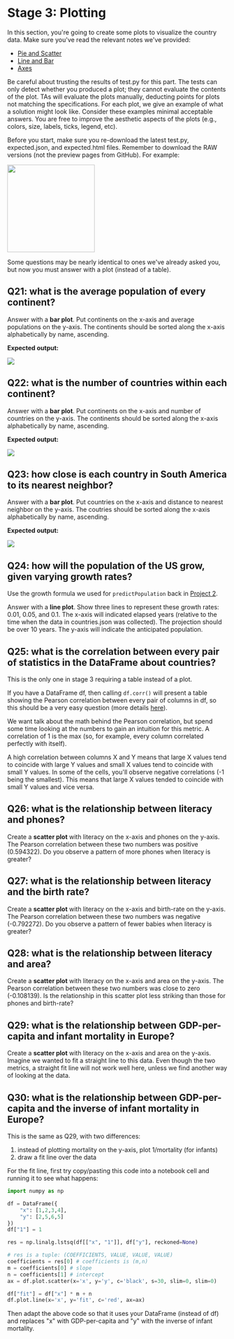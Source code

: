 # Stage 3: Plotting

In this section, you're going to create some plots to visualize the
country data.  Make sure you've read the relevant notes we've
provided:

* [Pie and Scatter](https://github.com/tylerharter/caraza-harter-com/blob/master/tyler/cs301/fall18/materials/code/lec-34/matplotlib-intro.ipynb)
* [Line and Bar](https://github.com/tylerharter/caraza-harter-com/blob/master/tyler/cs301/fall18/materials/code/lec-35/line-and-bar.ipynb)
* [Axes](https://github.com/tylerharter/caraza-harter-com/blob/master/tyler/cs301/fall18/materials/code/lec-36/axes.ipynb)

Be careful about trusting the results of test.py for this part.  The
tests can only detect whether you produced a plot; they cannot
evaluate the contents of the plot.  TAs will evaluate the plots
manually, deducting points for plots not matching the specifications.
For each plot, we give an example of what a solution might look like.
Consider these examples minimal acceptable answers.  You are free to
improve the aesthetic aspects of the plots (e.g., colors, size,
labels, ticks, legend, etc).

Before you start, make sure you re-download the latest test.py,
expected.json, and expected.html files.  Remember to download the RAW
versions (not the preview pages from GitHub).  For example:

<img src="raw.png" width="200">

Some questions may be nearly identical to ones we've already asked
you, but now you must answer with a plot (instead of a table).


## Q21: what is the average population of every continent?

Answer with a **bar plot**.  Put continents on the x-axis and average
populations on the y-axis.  The continents should be sorted along the
x-axis alphabetically by name, ascending.

**Expected output:**

<img src="q21.png">

## Q22: what is the number of countries within each continent?

Answer with a **bar plot**.  Put continents on the x-axis and number
of countries on the y-axis.  The continents should be sorted along the
x-axis alphabetically by name, ascending.

**Expected output:**

<img src="q22.png">

## Q23: how close is each country in South America to its nearest neighbor?

Answer with a **bar plot**.  Put countries on the x-axis and distance
to nearest neighbor on the y-axis.  The coutries should be sorted
along the x-axis alphabetically by name, ascending.

**Expected output:**

<img src="q23.png">

## Q24: how will the population of the US grow, given varying growth rates?

Use the growth formula we used for `predictPopulation` back in [Project 2](https://github.com/tylerharter/cs301-projects/tree/master/fall18/p2).

Answer with a **line plot**.  Show three lines to represent these
growth rates: 0.01, 0.05, and 0.1.  The x-axis will indicated elapsed
years (relative to the time when the data in countries.json was
collected).  The projection should be over 10 years.  The y-axis will
indicate the anticipated population.

## Q25: what is the correlation between every pair of statistics in the DataFrame about countries?

This is the only one in stage 3 requiring a table instead of a plot.

If you have a DataFrame df, then calling `df.corr()` will present a
table showing the Pearson correlation between every pair of columns in
df, so this should be a very easy question (more details
[here](https://pandas.pydata.org/pandas-docs/stable/generated/pandas.DataFrame.corr.html)).

We want talk about the math behind the Pearson correlation, but spend
some time looking at the numbers to gain an intuition for this metric.
A correlation of 1 is the max (so, for example, every column
correlated perfectly with itself).

A high correlation between columns X and Y means that large X values
tend to coincide with large Y values and small X values tend to
coincide with small Y values.  In some of the cells, you'll observe
negative correlations (-1 being the smallest).  This means that large
X values tended to coincide with small Y values and vice versa.

## Q26: what is the relationship between literacy and phones?

Create a **scatter plot** with literacy on the x-axis and phones on the
y-axis.  The Pearson correlation between these two numbers was
positive (0.594322).  Do you observe a pattern of more phones when
literacy is greater?

## Q27: what is the relationship between literacy and the birth rate?

Create a **scatter plot** with literacy on the x-axis and birth-rate on
the y-axis.  The Pearson correlation between these two numbers was
negative (-0.792272).  Do you observe a pattern of fewer babies when
literacy is greater?

## Q28: what is the relationship between literacy and area?

Create a **scatter plot** with literacy on the x-axis and area on the
y-axis.  The Pearson correlation between these two numbers was close
to zero (-0.108139).  Is the relationship in this scatter plot less
striking than those for phones and birth-rate?

## Q29: what is the relationship between GDP-per-capita and infant mortality in Europe?

Create a **scatter plot** with literacy on the x-axis and area on the
y-axis.  Imagine we wanted to fit a straight line to this data.  Even
though the two metrics, a straight fit line will not work well here,
unless we find another way of looking at the data.

## Q30: what is the relationship between GDP-per-capita and the inverse of infant mortality in Europe?

This is the same as Q29, with two differences:
1. instead of plotting mortality on the y-axis, plot 1/mortality (for infants)
2. draw a fit line over the data

For the fit line, first try copy/pasting this code into a notebook cell and running it to see what happens:

```python
import numpy as np

df = DataFrame({
    "x": [1,2,3,4],
    "y": [2,5,6,5]
})
df["1"] = 1

res = np.linalg.lstsq(df[["x", "1"]], df["y"], reckoned=None)

# res is a tuple: (COEFFICIENTS, VALUE, VALUE, VALUE)
coefficients = res[0] # coefficients is (m,n)
m = coefficients[0] # slope
n = coefficients[1] # intercept
ax = df.plot.scatter(x='x', y='y', c='black', s=30, slim=0, slim=0)

df["fit"] = df["x"] * m + n
df.plot.line(x='x', y='fit', c='red', ax=ax)
```

Then adapt the above code so that it uses your DataFrame (instead of
df) and replaces "x" with GDP-per-capita and "y" with the inverse of
infant mortality.
